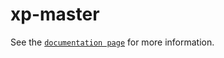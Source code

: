 # xp-master

See the [`documentation page`](http://expandjs.com/elements/xp-master) for more information.